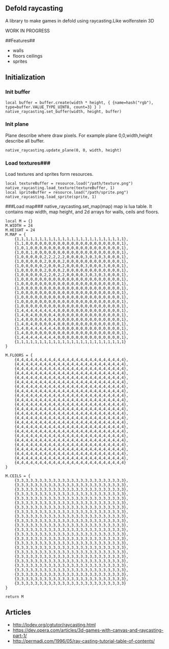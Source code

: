 ## Defold raycasting ##
A library to make games in defold using raycasting.Like wolfenstein 3D

WORK IN PROGRESS

##Features##
- walls
- floors ceilings
- sprites

## Initialization ##
### Init buffer ###
	local buffer = buffer.create(width * height, { {name=hash("rgb"), type=buffer.VALUE_TYPE_UINT8, count=3} } )
    native_raycasting.set_buffer(width, height, buffer)

### Init plane ###
Plane describe where draw pixels. For example plane 0,0,width,height describe all buffer. 

	native_raycasting.update_plane(0, 0, width, height)


### Load textures###
Load textures and sprites form resources.

    local textureBuffer = resource.load("/path/texture.png")
	native_raycasting.load_texture(textureBuffer, 1)
	local spriteBuffer = resource.load("/path/sprite.png")
	native_raycasting.load_sprite(sprite, 1)

###Load map###
	native_raycasting.set_map(map)
map is lua table. It contains map width, map height, and 2d arrays for walls, ceils and floors.

    local M = {}
    M.WIDTH = 24
    M.HEIGHT = 24
    M.MAP = {
    	{1,1,1,1,1,1,1,1,1,1,1,1,1,1,1,1,1,1,1,1,1,1,1,1},
    	{1,1,0,0,0,0,0,0,0,0,0,0,0,0,0,0,0,0,0,0,0,0,0,1},
    	{1,0,1,0,0,0,0,0,0,0,0,0,0,0,0,0,0,0,0,0,0,0,0,1},
    	{1,0,0,1,0,0,0,0,0,0,0,0,0,0,0,0,0,0,0,0,0,0,0,1},
    	{1,0,0,0,0,0,2,2,2,2,2,0,0,0,0,3,0,3,0,3,0,0,0,1},
    	{1,0,0,0,0,0,2,0,0,0,2,0,0,0,0,0,0,0,0,0,0,0,0,1},
    	{1,0,0,0,0,0,2,0,0,0,2,0,0,0,0,3,0,0,0,3,0,0,0,1},
    	{1,0,0,0,0,0,2,0,0,0,2,0,0,0,0,0,0,0,0,0,0,0,0,1},
    	{1,0,0,0,0,0,2,2,0,2,2,0,0,0,0,3,0,3,0,3,0,0,0,1},
    	{1,0,0,0,0,0,0,0,0,0,0,0,0,0,0,0,0,0,0,0,0,0,0,1},
    	{1,0,0,0,0,0,0,0,0,0,0,0,0,0,0,0,0,0,0,0,0,0,0,1},
    	{1,0,0,0,0,0,0,0,0,0,0,0,0,0,0,0,0,0,0,0,0,0,0,1},
    	{1,0,0,0,0,0,0,0,0,0,0,0,0,0,0,0,0,0,0,0,0,0,0,1},
    	{1,0,0,0,0,0,0,0,0,0,0,0,0,0,0,0,0,0,0,0,0,0,0,1},
    	{1,0,0,0,0,0,0,0,0,0,0,0,0,0,0,0,0,0,0,0,0,0,0,1},
    	{1,0,0,0,0,0,0,0,0,0,0,0,0,0,0,0,0,0,0,0,0,0,0,1},
    	{1,4,4,4,4,4,4,4,4,0,0,0,0,0,0,0,0,0,0,0,0,0,0,1},
    	{1,4,0,4,0,0,0,0,4,0,0,0,0,0,0,0,0,0,0,0,0,0,0,1},
    	{1,4,0,0,0,0,4,0,4,0,0,0,0,0,0,0,0,0,0,0,0,0,0,1},
    	{1,4,0,4,0,0,0,0,4,0,0,0,0,0,0,0,0,0,0,0,0,0,0,1},
    	{1,4,0,4,4,4,4,4,4,0,0,0,0,0,0,0,0,0,0,0,0,0,0,1},
    	{1,4,0,0,0,0,0,0,0,0,0,0,0,0,0,0,0,0,0,0,0,0,0,1},
    	{1,4,4,4,4,4,4,4,4,0,0,0,0,0,0,0,0,0,0,0,0,0,0,1},
    	{1,1,1,1,1,1,1,1,1,1,1,1,1,1,1,1,1,1,1,1,1,1,1,1}
    }
    
    M.FLOORS = {
    	{4,4,4,4,4,4,4,4,4,4,4,4,4,4,4,4,4,4,4,4,4,4,4,4},
    	{4,4,4,4,4,4,4,4,4,4,4,4,4,4,4,4,4,4,4,4,4,4,4,4},
    	{4,4,4,4,4,4,4,4,4,4,4,4,4,4,4,4,4,4,4,4,4,4,4,4},
    	{4,4,4,4,4,4,4,4,4,4,4,4,4,4,4,4,4,4,4,4,4,4,4,4},
    	{4,4,4,4,4,4,4,4,4,4,4,4,4,4,4,4,4,4,4,4,4,4,4,4},
    	{4,4,4,4,4,4,4,4,4,4,4,4,4,4,4,4,4,4,4,4,4,4,4,4},
    	{4,4,4,4,4,4,4,4,4,4,4,4,4,4,4,4,4,4,4,4,4,4,4,4},
    	{4,4,4,4,4,4,4,4,4,4,4,4,4,4,4,4,4,4,4,4,4,4,4,4},
    	{4,4,4,4,4,4,4,4,4,4,4,4,4,4,4,4,4,4,4,4,4,4,4,4},
    	{4,4,4,4,4,4,4,4,4,4,4,4,4,4,4,4,4,4,4,4,4,4,4,4},
    	{4,4,4,4,4,4,4,4,4,4,4,4,4,4,4,4,4,4,4,4,4,4,4,4},
    	{4,4,4,4,4,4,4,4,4,4,4,4,4,4,4,4,4,4,4,4,4,4,4,4},
    	{4,4,4,4,4,4,4,4,4,4,4,4,4,4,4,4,4,4,4,4,4,4,4,4},
    	{4,4,4,4,4,4,4,4,4,4,4,4,4,4,4,4,4,4,4,4,4,4,4,4},
    	{4,4,4,4,4,4,4,4,4,4,4,4,4,4,4,4,4,4,4,4,4,4,4,4},
    	{4,4,4,4,4,4,4,4,4,4,4,4,4,4,4,4,4,4,4,4,4,4,4,4},
    	{4,4,4,4,4,4,4,4,4,4,4,4,4,4,4,4,4,4,4,4,4,4,4,4},
    	{4,4,4,4,4,4,4,4,4,4,4,4,4,4,4,4,4,4,4,4,4,4,4,4},
    	{4,4,4,4,4,4,4,4,4,4,4,4,4,4,4,4,4,4,4,4,4,4,4,4},
    	{4,4,4,4,4,4,4,4,4,4,4,4,4,4,4,4,4,4,4,4,4,4,4,4},
    	{4,4,4,4,4,4,4,4,4,4,4,4,4,4,4,4,4,4,4,4,4,4,4,4},
    	{4,4,4,4,4,4,4,4,4,4,4,4,4,4,4,4,4,4,4,4,4,4,4,4},
    	{4,4,4,4,4,4,4,4,4,4,4,4,4,4,4,4,4,4,4,4,4,4,4,4},
    	{4,4,4,4,4,4,4,4,4,4,4,4,4,4,4,4,4,4,4,4,4,4,4,4}
    }
    
    M.CEILS = {
    	{3,3,3,3,3,3,3,3,3,3,3,3,3,3,3,3,3,3,3,3,3,3,3,3},
    	{3,3,3,3,3,3,3,3,3,3,3,3,3,3,3,3,3,3,3,3,3,3,3,3},
    	{3,3,3,3,3,3,3,3,3,3,3,3,3,3,3,3,3,3,3,3,3,3,3,3},
    	{3,3,3,3,3,3,3,3,3,3,3,3,3,3,3,3,3,3,3,3,3,3,3,3},
    	{3,3,3,3,3,3,3,3,3,3,3,3,3,3,3,3,3,3,3,3,3,3,3,3},
    	{3,3,3,3,3,3,3,3,3,3,3,3,3,3,3,3,3,3,3,3,3,3,3,3},
    	{3,3,3,3,3,3,3,3,3,3,3,3,3,3,3,3,3,3,3,3,3,3,3,3},
    	{3,3,3,3,3,3,3,3,3,3,3,3,3,3,3,3,3,3,3,3,3,3,3,3},
    	{3,3,3,3,3,3,3,3,3,3,3,3,3,3,3,3,3,3,3,3,3,3,3,3},
    	{3,3,3,3,3,3,3,3,3,3,3,3,3,3,3,3,3,3,3,3,3,3,3,3},
    	{3,3,3,3,3,3,3,3,3,3,3,3,3,3,3,3,3,3,3,3,3,3,3,3},
    	{3,3,3,3,3,3,3,3,3,3,3,3,3,3,3,3,3,3,3,3,3,3,3,3},
    	{3,3,3,3,3,3,3,3,3,3,3,3,3,3,3,3,3,3,3,3,3,3,3,3},
    	{3,3,3,3,3,3,3,3,3,3,3,3,3,3,3,3,3,3,3,3,3,3,3,3},
    	{3,3,3,3,3,3,3,3,3,3,3,3,3,3,3,3,3,3,3,3,3,3,3,3},
    	{3,3,3,3,3,3,3,3,3,3,3,3,3,3,3,3,3,3,3,3,3,3,3,3},
    	{3,3,3,3,3,3,3,3,3,3,3,3,3,3,3,3,3,3,3,3,3,3,3,3},
    	{3,3,3,3,3,3,3,3,3,3,3,3,3,3,3,3,3,3,3,3,3,3,3,3},
    	{3,3,3,3,3,3,3,3,3,3,3,3,3,3,3,3,3,3,3,3,3,3,3,3},
    	{3,3,3,3,3,3,3,3,3,3,3,3,3,3,3,3,3,3,3,3,3,3,3,3},
    	{3,3,3,3,3,3,3,3,3,3,3,3,3,3,3,3,3,3,3,3,3,3,3,3},
    	{3,3,3,3,3,3,3,3,3,3,3,3,3,3,3,3,3,3,3,3,3,3,3,3},
    	{3,3,3,3,3,3,3,3,3,3,3,3,3,3,3,3,3,3,3,3,3,3,3,3},
    	{3,3,3,3,3,3,3,3,3,3,3,3,3,3,3,3,3,3,3,3,3,3,3,3}
    }
    
    return M

## Articles ##
- http://lodev.org/cgtutor/raycasting.html
- https://dev.opera.com/articles/3d-games-with-canvas-and-raycasting-part-1/
- http://permadi.com/1996/05/ray-casting-tutorial-table-of-contents/